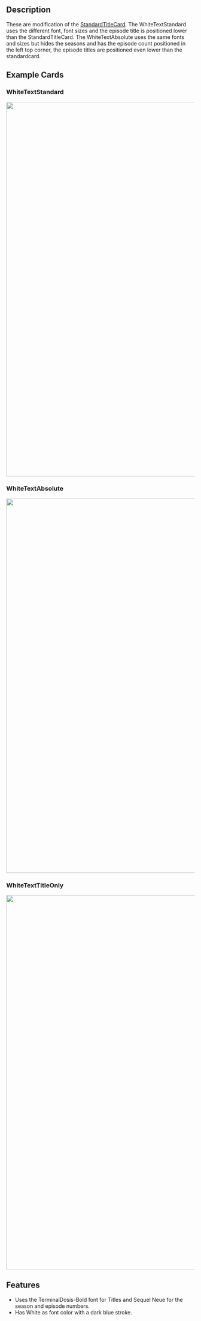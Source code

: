 ## Description

These are modification of the [StandardTitleCard](https://github.com/CollinHeist/TitleCardMaker/wiki/StandardTitleCard). The WhiteTextStandard uses the different font, font sizes and the episode title is positioned lower than the StandardTitleCard. The WhiteTextAbsolute uses the same fonts and sizes but hides the seasons and has the episode count positioned in the left top corner, the episode titles are positioned even lower than the standardcard.

## Example Cards

### WhiteTextStandard

<img src="https://github.com/CollinHeist/TitleCardMaker-CardTypes/blob/485023a2b44addc7d565679b2f599805faeae966/Wdvh/whitetextstandardpreview.jpg" width="1000"/>

### WhiteTextAbsolute

<img src="https://github.com/CollinHeist/TitleCardMaker-CardTypes/blob/485023a2b44addc7d565679b2f599805faeae966/Wdvh/whitetextabsolutepreview.jpg" width="1000"/>

### WhiteTextTitleOnly

<img src="https://github.com/Wdvh/TitleCardMaker-CardTypes/blob/110c2ec729dbb20d8ed461e7cc5a07c54540f842/Wdvh/WhiteTextTitleOnlypreview.jpg" width="1000"/>

## Features

- Uses the TerminalDosis-Bold font for Titles and Sequel Neue for the season and episode numbers.
- Has White as font color with a dark blue stroke.